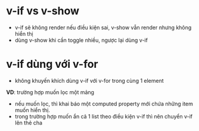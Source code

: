 #  v-if vs v-show

- v-if sẽ không render nếu điều kiện sai, v-show vẫn render nhưng không hiển thị
- dùng v-show khi cần toggle nhiều, ngược lại dùng v-if

# v-if dùng với v-for

- không khuyến khích dùng v-if với v-for trong cùng 1 element

**VD**: trường hợp muốn lọc một mảng

- nếu muốn lọc, thì khai báo một computed property mới chứa những item muốn hiển thị.
- trong trường hợp muốn ẩn cả 1 list theo điều kiện v-if thì nên chuyển v-if lên thẻ cha